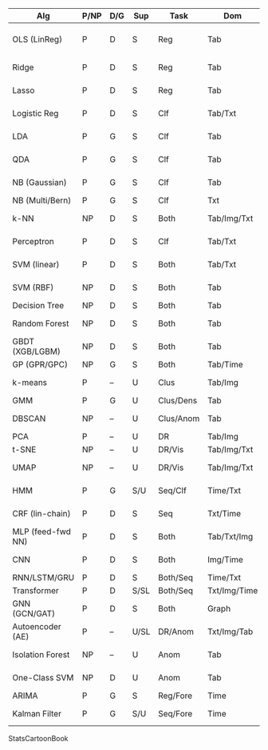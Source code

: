 
| Alg | P/NP | D/G | Sup | Task | Dom | Lin | Prob | Lazy | Cvx | Kern | Scale | Interp | Robust | Online | MC | Miss | Cal | FI | Reg | Assump | Comp (fit/pred) | Notes |
|---|---|---|---|---|---|---|---|---|---|---|---|---|---|---|---|---|---|---|---|---|---|---|
| OLS (LinReg) | P | D | S | Reg | Tab | Y | Y | N | Y | N | ~ | H | L | ~ | – | N | – | Coef | – | Lin, Gauss, Hm | O(nd) / O(d) | baseline |
| Ridge | P | D | S | Reg | Tab | Y | Y | N | Y | N | ~ | H | M | ~ | – | N | – | Coef | L2 | Lin, Gauss | O(nd) / O(d) | shrinks coef |
| Lasso | P | D | S | Reg | Tab | Y | Y | N | Y | N | ~ | H | M | ~ | – | N | – | Coef | L1 | Lin, Gauss | O(nd) / O(d) | sparse |
| Logistic Reg | P | D | S | Clf | Tab/Txt | Y | Y | N | Y | ~ | Y | H | M | ~ | Native | N | Y | Coef | L2/L1 | Lin, Margin | O(nd)/O(d) | calibrated baseline |
| LDA | P | G | S | Clf | Tab | Y | Y | N | Y | N | Y | M | L | N | Native | N | Y | Coef | – | Gauss, EqualCov | O(nd)/O(d) | closed-form |
| QDA | P | G | S | Clf | Tab | N | Y | N | Y | N | Y | M | L | N | Native | N | Y | Coef | – | Gauss | O(nd²)/O(d²) | quad boundary |
| NB (Gaussian) | P | G | S | Clf | Tab | ~ | Y | N | – | N | ~ | M | L | Y | Native | N | N | – | Prior | Indep, Gauss | O(nd)/O(d) | very fast |
| NB (Multi/Bern) | P | G | S | Clf | Txt | ~ | Y | N | – | N | N | M | L | Y | Native | N | N | – | Prior | Indep | O(nd)/O(d) | BoW text |
| k-NN | NP | D | S | Both | Tab/Img/Txt | N | N | Y | – | N | Y | L | L | N | Native | N | – | No | – | Local | fit O(1)/pred O(nd) | memory-based |
| Perceptron | P | D | S | Clf | Tab/Txt | Y | N | N | ? | N | Y | M | L | Y | OvR | N | N | Coef | L2 | Sep, Margin | O(nd)/O(d) | linear, online |
| SVM (linear) | P | D | S | Both | Tab/Txt | Y | N | N | Y | N | Y | M | M | ~ | OvR/OvO | N | Needs | Coef | L2 | Margin | ~O(n²d)/O(d) | margin-based |
| SVM (RBF) | NP | D | S | Both | Tab | N | N | N | Y | Y | Y | L | M | N | OvO | N | Needs | No | C | Margin, Smooth | O(n²–n³)/O(s) | uses SVs |
| Decision Tree | NP | D | S | Both | Tab | Loc | ~ | N | N | N | N | H | M | N | Native | ~ | N | Y | Depth/Prune | Axis | O(nd log n)/O(D) | rules |
| Random Forest | NP | D | S | Both | Tab | N | ~ | N | N | N | N | M | H | ~ | Native | ~ | ~ | Y/Perm | Depth | Axis, Bagging | O(T n log n)/O(TD) | OOB, robust |
| GBDT (XGB/LGBM) | NP | D | S | Both | Tab | N | ~ | N | N | N | N | M | M | ~ | Native | Y | ~ | Y/SHAP | Shrink/Depth | Add | O(T n log n)/O(TD) | SOTA tabular |
| GP (GPR/GPC) | NP | G | S | Both | Tab/Time | N | Y | N | Y | Y | Y | M | M | N | Native | N | Y | No | Priors | Smooth | O(n³)/O(n) | uncertainty |
| k-means | P | – | U | Clus | Tab/Img | N | N | N | N | N | Y | M | L | Y | – | N | – | No | – | Sph, LinSep | O(nkdi)/O(kd) | centroid, fast |
| GMM | P | G | U | Clus/Dens | Tab | N | Y | N | N | N | Y | M | L | ~ | – | N | – | No | Priors | Gauss mix | O(nkdi)/O(kd) | soft clusters |
| DBSCAN | NP | – | U | Clus/Anom | Tab | N | N | N | N | N | Y | L | M | N | – | N | – | No | – | Density | O(n log n)/O(log n) | noise aware |
| PCA | P | – | U | DR | Tab/Img | Y | N | N | Y | N | Y | M | L | ~ | – | N | – | Load | – | VarMax | O(nd²+d³)/O(md) | linear DR |
| t-SNE | NP | – | U | DR/Vis | Tab/Img/Txt | N | ~ | N | N | N | Y | L | M | N | – | N | – | No | – | Manifold | O(n²)/– | visualization |
| UMAP | NP | – | U | DR/Vis | Tab/Img/Txt | N | ~ | N | N | N | Y | L | M | N | – | N | – | No | – | Manifold | ~O(n log n)/– | faster than t-SNE |
| HMM | P | G | S/U | Seq/Clf | Time/Txt | N | Y | N | N | N | Y | M | L | ~ | Native | N | – | No | Priors | Markov, Station | O(L S²)/O(L S²) | temporal gen |
| CRF (lin-chain) | P | D | S | Seq | Txt/Time | Y | Y | N | Y | N | Y | M | M | ~ | Native | N | Y | Weights | L2/L1 | Markov | O(it·L S²)/O(L S²) | structured pred |
| MLP (feed-fwd NN) | P | D | S | Both | Tab/Txt/Img | N | ~ | N | N | N | Y | L | L | Y | Native | N | N | SHAP/No | Drop/L2/EStop | – | O(E·P)/O(P) | flexible |
| CNN | P | D | S | Both | Img/Time | N | ~ | N | N | N | ~ | L | L | Y | Native | N | N | Saliency | Drop/Aug | Locality | heavy/– | conv features |
| RNN/LSTM/GRU | P | D | S | Both/Seq | Time/Txt | N | ~ | N | N | N | Y | L | L | Y | Native | N | N | No | Drop | Markovish | O(E·P)/O(P) | sequences |
| Transformer | P | D | S/SL | Both/Seq | Txt/Img/Time | N | ~ | N | N | N | Y | L | L | Y | Native | N | N | No | Drop | – | O(E·n²·d)/O(n²·d) | attn-based |
| GNN (GCN/GAT) | P | D | S | Both | Graph | N | ~ | N | N | N | Y | L | M | ~ | Native | N | N | No | Drop | Smooth | O(E·P)/O(P) | graph reps |
| Autoencoder (AE) | P | – | U/SL | DR/Anom | Txt/Img/Tab | N | N | N | N | N | Y | L | M | Y | – | N | – | No | Drop | Manifold | O(E·P)/O(P) | reps |
| Isolation Forest | NP | – | U | Anom | Tab | N | N | N | N | N | N | M | H | ~ | – | ~ | – | Y/Perm | Depth | Axis, Random | O(T n log n)/O(TD) | isolates outliers |
| One-Class SVM | NP | D | U | Anom | Tab | N | N | N | Y | Y | Y | L | M | N | – | N | – | No | ν | Margin, Smooth | O(n²–n³)/O(s) | boundary on normal |
| ARIMA | P | G | S | Reg/Fore | Time | Y | Y | N | Y | N | Y | M | L | ~ | – | N | – | – | – | Station | O(n)/O(1) | classical TS |
| Kalman Filter | P | G | S/U | Seq/Fore | Time | Y | Y | N | Y | N | Y | M | M | Y | – | N | – | – | Priors | Gauss, Lin | O(n d³)/O(d²) | state-space |

StatsCartoonBook
